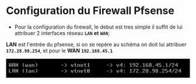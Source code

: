 # Configuration du Firewall Pfsense

- Pour la configuration du firewall, le debut est tres simple il suffit de lui attribuer 2 interfaces réseau **`LAN`** **et** **`WAN`**;

**LAN** est l'entrée du pfsense, si on se repère au schéma on doit lui attribuer **`172.28.98.254`**, et pour le **WAN** **`192.168.45.1`**

![pfsense](pfsense.PNG)
